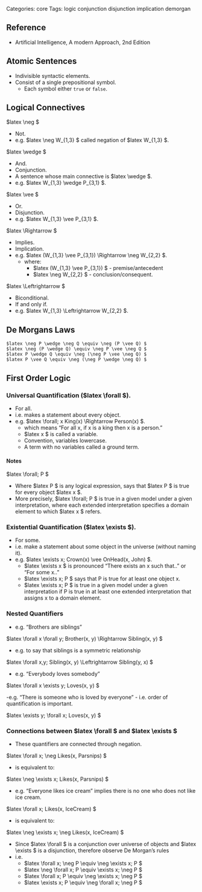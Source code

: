 Categories: core
Tags: logic
      conjunction
      disjunction
      implication
      demorgan

## Reference

- Artificial Intelligence, A modern Approach, 2nd Edition

## Atomic Sentences

- Indivisible syntactic elements.
- Consist of a single prepositional symbol.
  - Each symbol either `true` or `false`.

## Logical Connectives

$latex \neg $

- Not.
- e.g. $latex \neg W_{1,3} $ called negation of $latex W_{1,3} $.

$latex \wedge $

- And.
- Conjunction.
- A sentence whose main connective is $latex \wedge $.
- e.g. $latex W_{1,3} \wedge P_{3,1} $.


$latex \vee $

- Or.
- Disjunction.
- e.g. $latex W_{1,3} \vee P_{3,1} $.

$latex \Rightarrow $

- Implies.
- Implication.
- e.g. $latex (W_{1,3} \vee P_{3,1}) \Rightarrow \neg W_{2,2} $.
    - where:
        - $latex (W_{1,3} \vee P_{3,1}) $ - premise/antecedent
        - $latex \neg W_{2,2} $ - conclusion/consequent.

$latex \Leftrightarrow $

- Biconditional.
- If and only if.
- e.g. $latex W_{1,3} \Leftrightarrow W_{2,2} $.

## De Morgans Laws

    $latex \neg P \wedge \neg Q \equiv \neg (P \vee Q) $
    $latex \neg (P \wedge Q) \equiv \neg P \vee \neg Q $
    $latex P \wedge Q \equiv \neg (\neg P \vee \neg Q) $
    $latex P \vee Q \equiv \neg (\neg P \wedge \neg Q) $

## First Order Logic

### Universal Quantification ($latex \forall $).

- For all.
- i.e. makes a statement about every object.
- e.g. $latex \forall\; x King(x) \Rightarrow Person(x) $.
    - which means “For all x, if x is a king then x is a person.”
    - $latex x $ is called a variable.
    - Convention, variables lowercase.
    - A term with no variables called a ground term.

#### Notes

$latex \forall\; P $

- Where $latex P $ is any logical expression, says that $latex P $ is true for every object $latex x $.
- More precisely, $latex \forall\; P $ is true in a given model under a given interpretation, where each extended interpretation specifies a domain element to which $latex x $ refers.


### Existential Quantification ($latex \exists $).

- For some.
- i.e. make a statement about some object in the universe (without naming it).
- e.g. $latex \exists x\; Crown(x) \vee OnHead(x, John) $.
    - $latex \exists x $ is pronounced “There exists an x such that..” or “For some x..”
    - $latex \exists x\; P $ says that P is true for at least one object x.
    - $latex \exists x\; P $ is true in a given model under a given interpretation if P is true in at least one extended interpretation that assigns x to a domain element.


### Nested Quantifiers

- e.g. “Brothers are siblings”

$latex \forall x \forall y\; Brother(x, y) \Rightarrow Sibling(x, y) $

- e.g. to say that siblings is a symmetric relationship

$latex \forall x,y\; Sibling(x, y) \Leftrightarrow Sibling(y, x) $

- e.g. “Everybody loves somebody”

$latex \forall x \exists y\; Loves(x, y) $

 -e.g. “There is someone who is loved by everyone”
    - i.e. order of quantification is important.

$latex \exists y\; \forall x\; Loves(x, y) $
    
### Connections between $latex \forall $ and $latex \exists $

- These quantifiers are connected through negation.

$latex \forall x\; \neg Likes(x, Parsnips) $

  - is equivalent to:

  $latex \neg \exists x\; Likes(x, Parsnips) $

- e.g. “Everyone likes ice cream” implies there is no one who does not like ice cream.

$latex \forall x\; Likes(x, IceCream) $

- is equivalent to:

$latex \neg \exists x\; \neg Likes(x, IceCream) $

- Since $latex \forall $ is a conjunction over universe of objects and $latex \exists $ is a disjunction, therefore observe De Morgan’s rules
- i.e.
    - $latex \forall x\; \neg P \equiv \neg \exists x\; P $
    - $latex \neg \forall x\; P \equiv \exists x\; \neg P $
    - $latex \forall x\; P \equiv \neg \exists x\; \neg P $
    - $latex \exists x\; P \equiv \neg \forall x\; \neg P $